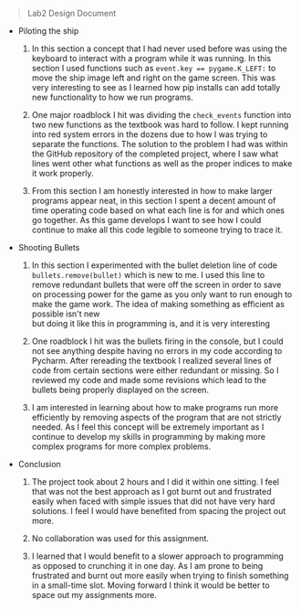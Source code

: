 > Lab2 Design Document

- Piloting the ship

  1) In this section a concept that I had never used before was using the keyboard to interact with a program
while it was running. In this section I used functions such as `event.key == pygame.K_LEFT:` to move the ship
image left and right on the game screen. This was very interesting to see as I learned how pip installs can
add totally new functionality to how we run programs.
  
  2) One major roadblock I hit was dividing the `check_events` function into two new functions as the textbook was 
hard to follow. I kept running into red system errors in the dozens due to how I was trying to separate the functions.
The solution to the problem I had was within the GitHub repository of the completed project, where I saw what lines
went other what functions as well as the proper indices to make it work properly. 

  3) From this section I am honestly interested in how to make larger programs appear neat, in this section
I spent a decent amount of time operating code based on what each line is for and which ones go together. As this
game develops I want to see how I could continue to make all this code legible to someone trying to trace it. 

- Shooting Bullets

  1) In this section I experimented with the bullet deletion line of code `bullets.remove(bullet)` which is new to me.
I used this line to remove redundant bullets that were off the screen in order to save on processing power for the game
as you only want to run enough to make the game work. The idea of making something as efficient as possible isn't new \
but doing it like this in programming is, and it is very interesting

  2) One roadblock I hit was the bullets firing in the console, but I could not see anything despite having no errors in
my code according to Pycharm. After rereading the textbook I realized several lines of code from certain sections were 
either redundant or missing. So I reviewed my code and made some revisions which lead to the bullets being properly 
displayed on the screen. 

  3) I am interested in learning about how to make programs run more efficiently by removing aspects of the program
that are not strictly needed. As I feel this concept will be extremely important as I continue to develop my skills
in programming by making more complex programs for more complex problems. 

- Conclusion

  1) The project took about 2 hours and I did it within one sitting. I feel that was not the best approach as I got 
burnt out and frustrated easily when faced with simple issues that did not have very hard solutions. I feel I would 
have benefited from spacing the project out more. 

  2) No collaboration was used for this assignment. 

  3) I learned that I would benefit to a slower approach to programming as opposed to crunching it in one day. 
As I am prone to being frustrated and burnt out more easily when trying to finish something in a small-time slot.
Moving forward I think it would be better to space out my assignments more. 